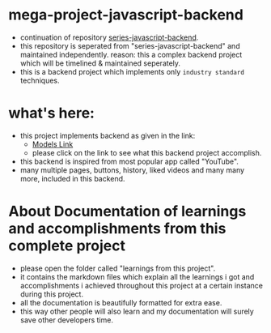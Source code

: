 # mega-project-javascript-backend

- continuation of repository [series-javascript-backend](https://github.com/navraj-singh-dev/series-javascript-backend).
- this repository is seperated from "series-javascript-backend" and maintained independently.
  reason: this a complex backend project which will be timelined & maintained seperately.
- this is a backend project which implements only `industry standard` techniques.

# what's here:

- this project implements backend as given in the link:
  - [Models Link](https://app.eraser.io/workspace/YtPqZ1VogxGy1jzIDkzj)
  - please click on the link to see what this backend project accomplish.
- this backend is inspired from most popular app called "YouTube".
- many multiple pages, buttons, history, liked videos and many many more, included in this backend.

# About Documentation of learnings and accomplishments from this complete project

- please open the folder called "learnings from this project".
- it contains the markdown files which explain all the learnings i got and accomplishments i achieved throughout this project at a certain instance during this project.
- all the documentation is beautifully formatted for extra ease. 
- this way other people will also learn and my documentation will surely save other developers time.